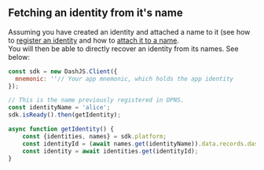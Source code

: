 ## Fetching an identity from it's name

Assuming you have created an identity and attached a name to it (see how to [register an identity](https://dashplatform.readme.io/docs/tutorial-register-an-identity) and how to [attach it to a name](https://dashplatform.readme.io/docs/tutorial-register-a-name-for-an-identity).   
You will then be able to directly recover an identity from its names. See below: 

```js
const sdk = new DashJS.Client({
  mnemonic: ''// Your app mnemonic, which holds the app identity
});

// This is the name previously registered in DPNS.
const identityName = 'alice';
sdk.isReady().then(getIdentity);

async function getIdentity() {
    const {identities, names} = sdk.platform;
    const identityId = (await names.get(identityName)).data.records.dashIdentity;
    const identity = await identities.get(identityId);
}
```
